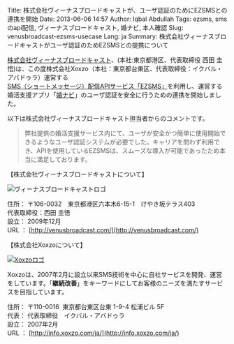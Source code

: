 Title: 株式会社ヴィーナスブロードキャストが、ユーザ認証のためにEZSMSとの連携を開始
Date: 2013-06-06 14:57
Author: Iqbal Abdullah
Tags: ezsms, smsのapi配信, ヴィーナスブロードキャスト, 婚ナビ, 本人確認
Slug: venusbroadcast-ezsms-usecase
Lang: ja
Summary: 株式会社ヴィーナスブロードキャストがユーザ認証のためEZSMSとの提携について

[株式会社ヴィーナスブロードキャスト](http://venusbroadcast.com/)、(本社:東京都港区、代表取締役
西田 圭悟)は、この度株式会社Xoxzo（本社：東京都台東区、代表取締役：イクバル・アバドゥラ）運営する[SMS（ショートメッセージ）配信APIサービス「EZSMS」](http://www.ezsms.biz/ja)を利用し、運営する婚活支援アプリ「[婚ナビ](http://konnavi.info/)」のユーザ認証を安全に行うための連携を開始しました。

以下は株式会社ヴィーナスブロードキャスト担当者からのコメントです。

> 弊社提供の婚活支援サービス内にて、ユーザが安全かつ簡単に使用開始できるようなユーザ認証システムが必要でした。キャリアを問わず利用でき、APIを使用しているEZSMSは、スムーズな導入が可能であったため本当に満足しております。

【株式会社ヴィーナスブロードキャストについて】

![ヴィーナスブロードキャストロゴ]({filename}/images/client-logos/venusbroadcast.gif)

住所： 〒106-0032　東京都港区六本木6-15-1　けやき坂テラス403  
代表取締役：西田 圭悟  
設立： 2009年12月  
URL ： [http://venusbroadcast.com/](http://venusbroadcast.com/)

【株式会社Xoxzoについて】

[![Xoxzoロゴ]({filename}/images/xoxzo-logo-02.png)](http://info.xoxzo.com/ja/)

Xoxzoは、2007年2月に設立以来SMS技術を中心に自社サービスを開発、運営をしています。「**継続改善**」をキーワードにしてお客様のニーズを満たすサービスを目指しています。

住所： 〒110-0016  東京都台東区台東 1-9-4 松浦ビル 5F  
代表： 代表取締役　イクバル・アバドゥラ  
設立： 2007年2月  
URL ： [http://info.xoxzo.com/ja/](http://info.xoxzo.com/ja/)

